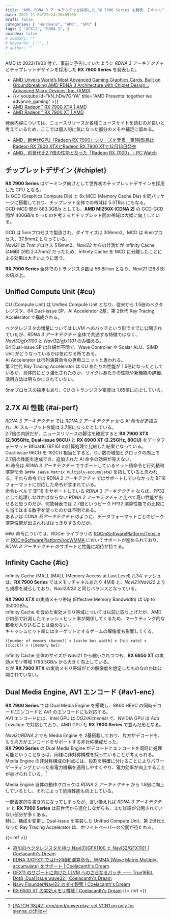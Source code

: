 ```yaml
---
title: "AMD、RDNA 3 アーキテクチャを採用した RX 7900 Series を発表、そのメモ"
date: 2022-11-04T20:24:20+09:00
draft: false
categories: [ "Hardware", "AMD", "GPU" ]
tags: [ "GFX11", "RDNA_3", ]
noindex: false
# summary: ""
# keywords: [ "", ]
# author: ""
---
```


AMD は 2022/11/03 付で、事前に予告していたように *RDNA 3 アーキテクチャ* とチップレットデザインを採用した **RX 7900 Series** を発表した。  

 * [AMD Unveils World’s Most Advanced Gaming Graphics Cards, Built on Groundbreaking AMD RDNA 3 Architecture with Chiplet Design :: Advanced Micro Devices, Inc. (AMD)](https://ir.amd.com/news-events/press-releases/detail/1099/amd-unveils-worlds-most-advanced-gaming-graphics-cards)
 * {{< youtube id="kN_hDw7GrYA" title="AMD Presents: together we advance_gaming" >}}
 * [AMD Radeon™ RX 7900 XTX | AMD](https://www.amd.com/en/products/graphics/amd-radeon-rx-7900xtx)
 * [AMD Radeon™ RX 7900 XT | AMD](https://www.amd.com/en/products/graphics/amd-radeon-rx-7900xt)

発表内容については、ニュースリリースか各種ニュースサイトを読むのが良いと考えているため、ここでは個人的に気になった部分のメモや補足に留める。  

 * [AMD，新世代GPU「Radeon RX 7000」シリーズを発表。第1弾製品はRadeon RX 7900 XTXとRadeon RX 7900 XTで12月13日発売](https://www.4gamer.net/games/660/G066019/20221104001/)
 * [AMD、前世代比2.7倍の性能となった「Radeon RX 7000」 - PC Watch](https://pc.watch.impress.co.jp/docs/news/1452983.html)

## チップレットデザイン {#chiplet}
**RX 7900 Series** はゲーミング向けとして世界初のチップレットデザインを採用した GPU となる。  
1x GCD (Graphics Compute Die) と 6x MCD (Memory Cache Die) を同パッケージに搭載しており、チップレット全体での帯域は 5.3TB/s にもなる。  
GCD-MCD 間が 883.3GB/s としても、**AMD MI250X (CDNA 2)** の GCD-GCD 間が 400GB/s だったのを考えるとチップレット間の帯域は大幅に向上している。  

GCD は 5nmプロセスで製造され、ダイサイズは 306mm2。MCD は 6nmプロセス、37.5mm2 となっている。  
*Navi21* は 7nmプロセス 519mm2、*Navi22* からの計測だが Infinity Cache (4MiB) が約 2.47mm2 だったため、Infinity Cache を MCD に分離したことによる効果は大きいように思う。  

**RX 7900 Series** 全体でのトランジスタ数は 58 Billion となり、*Navi21* (26.8 B) の倍以上。  

## Unified Compute Unit {#cu}
CU (Compute Unit) は Unified Compute Unit となり、従来から 1.5倍のベクタレジスタ、64 Dual-issue SP、AI Accelerator 2基、第 2世代 Ray Tracing Accelerator で構成される。  

ベクタレジスタの増量については LLVM へのパッチという形ですでに公開されていたが、*RDNA 3 アーキテクチャ* 全体で共通する特徴ではなく、*Navi31/gfx1100* と *Navi32/gfx1101* のみ備える。  
64 Dual-issue SP は詳細が不明で、Wave Controller や Scalar ALU、SIMD Unit がどうなっているかは気になる所である。  
AI Accelerator は行列演算命令の専用ユニットと思われる。  
第 2世代 Ray Tracing Accelerator は CU あたりの性能が 1.5倍になったとしているが、具体的にどう強化されたのか、サイクルあたりの性能や新機能の詳細、活用方法は明らかにされていない。  

5nmプロセスの採用もあり、CU のトランジスタ密度は 1.65倍に向上している。  

## 2.7X AI 性能 {#ai-perf}
*RDNA 3 アーキテクチャ* では *RDNA 2 アーキテクチャ* から AI 命令が追加され、AI スループット性能は 2.7倍になったとしている。  
2.7倍の内訳だが、ニュースリリースの脚注を確認すると **RX 7900 XTX (2.505GHz, Dual-issue 96CU)** と **RX 6900 XT (2.25GHz, 80CU)** をデータフォーマット Bfloat16 (BF16) の計算処理で比較した結果となっている。  
Dual-issue 96CU を 192CU 相当とすると、CU 数の増加とクロックの向上で 2.7倍の性能を達成でき、追加された AI 命令の効果が見えない。  
AI 命令は *RDNA 3 アーキテクチャ* でサポートしているドット積命令と行列積和演算命令 (`WMMA (Wave Matrix Multiply-accumulate`) を指していると思われる。それら命令では *RDNA 2 アーキテクチャ* ではサポートしていなかった BF16 フォーマットに対応した命令が含まれている。  
命令レベルで BF16 をサポートしている *RDNA 3 アーキテクチャ* ならば、FP32 として処理しなければならない *RDNA 2 アーキテクチャ* と比べて高い性能が出せると思うのだが、何故発表では 2.7倍というピーク FP32 演算性能での比較にも当てはまる数字を使ったのかは不明である。  
あるいは *CDNA 系アーキテクチャ* のように、データフォーマットごとのピーク演算性能が出されればはっきりするのだが。  

`WMMA` 命令については、ROCm ライブラリの [ROCmSoftwarePlatform/Tensile](https://github.com/ROCmSoftwarePlatform/Tensile) と [ROCmSoftwarePlatform/rocWMMA](https://github.com/ROCmSoftwarePlatform/rocWMMA) においてサポートが進められており、*RDNA 3 アーキテクチャ* のサポートと性能に期待が持てる。  

## Infinity Cache {#ic}
Infinity Cache /MALL (MALL (Memory Access at Last Level) /L3キャッシュは、**RX 7900 Series** ではメモリチャネルあたり 4MiB と、*Navi21/Navi22* よりも規模を減らしており、*Navi23/24* と同じバランスとなっている。  

**RX 7900 XTX** の実効メモリ帯域 (Effective Memory Bandwidth) は Up to 3500GB/s。  
Infinity Cache を含めた実効メモリ帯域については以前に取り上げたが、AMD が内部で計測したキャッシュヒット率が関係してくるため、マーケティング的な都合が入り込むことは否めない。  
キャッシュヒット率にはターゲットとするゲームの解像度も影響してくる。  

`([number of memory channel] x [cache bus width] x [hit rate] x [clock]) + ([memory bw])`  

Infinity Cache 全体のサイズが *Navi21* から縮小されつつも、**RX 6950 XT** の実効メモリ帯域 1793.5GB/s から大きく向上している。  
だが **RX 7900 XTX** の実効メモリ帯域がどの解像度を想定したものなのかは公開されていない。  

## Dual Media Engine, AV1 エンコード {#av1-enc}
**RX 7900 Series** では Dual Media Engine を搭載し、8K60 HEVC の同時デコード/エンコードと AV1 のエンコードにも対応する。  
AV1 エンコードには、Intel GPU は *DG2/Alchemist* で、NVIDIA GPU は *Ada Lovelace* で対応しており、AMD GPU も **RX 7900 Series** で並んだ形となる。  

*Navi21/RDNA 2* でも Media Engine を 2基搭載しており、片方がデコードを、もう片方がエンコードをサポートする非対称構成だった。  
**RX 7900 Series** の Dual Media Engine がデコードとエンコードを同時に処理可能ということならば、同様に非対称構成を採っていることが考えられる。  
Media Engine の非対称構成の利点には、役割を明確に分けることによりパワーゲーティングといった省電力機構を適用しやすくやり、電力効率が向上することが挙げられている。[^navi21-vcn]  

[^navi21-vcn]: [[PATCH 38/42] drm/amd/powerplay: set VCN1 pg only for sienna_cichlid](https://lists.freedesktop.org/archives/amd-gfx/2020-July/051564.html)

Media Engine 自体の動作クロックは *RDNA 2 アーキテクチャ* から 1.8倍に向上しているとし、それによって処理性能も向上している。  

一部否定的な書き方になってしまったが、言い換えれば *RDNA 3 アーキテクチャ* と **RX 7900 Series** は前世代から進化しながらも、まだ詳細が公開されていない部分が多くある。  
特に、構成を変更し Dual-issue を実装した Unified Compute Unit、第 2世代となった Ray Tracing Accelerator は、ホワイトペーパーの公開が待たれる。  

{{< ref >}}
 * [追加のベクタレジスタを持つ Navi31/GFX1100 と Navi32/GFX1101 | Coelacanth's Dream](/posts/2022/09/23/some-gfx11-extra-vgpr/)
 * [RDNA 3/GFX11 では行列積和演算命令、WMMA (Wave Matrix Multiply-accumulate) をサポート | Coelacanth's Dream](/posts/2022/06/29/gfx11-wmma-inst/)
 * [GFX11 のサポートに向けた LLVM へのさらなるパッチ ―― True16Bit, Dot8, Dual issue wave32 | Coelacanth's Dream](/posts/2022/05/10/llvm-gfx11-dual-issue/)
 * [Navy Flounder/Navi22 のダイ観察 | Coelacanth's Dream](/posts/2021/12/02/navy_flounder-dieshot/)
 * [RX 6500 XT の実効メモリ帯域 | Coelacanth's Dream](/posts/2022/01/13/rx-6500-xt-effective-bw/)
{{< /ref >}}
